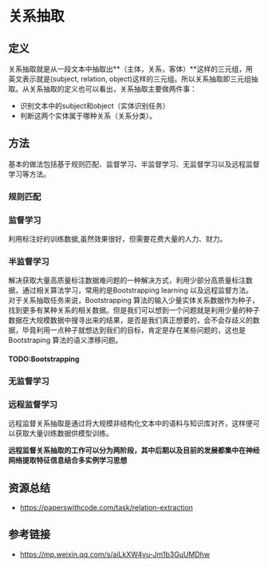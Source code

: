# 关系抽取

## 定义
关系抽取就是从一段文本中抽取出**（主体，关系，客体）**这样的三元组，用英文表示就是(subject, relation, object)这样的三元组。所以关系抽取即三元组抽取。从关系抽取的定义也可以看出，关系抽取主要做两件事：

- 识别文本中的subject和object（实体识别任务）
- 判断这两个实体属于哪种关系（关系分类）。


## 方法

基本的做法包括基于规则匹配、监督学习、半监督学习、无监督学习以及远程监督学习等方法。

### 规则匹配

### 监督学习

利用标注好的训练数据,虽然效果很好，但需要花费大量的人力、财力。

### 半监督学习

解决获取大量高质量标注数据难问题的一种解决方式，利用少部分高质量标注数据，通过相关算法学习，常用的是Bootstrapping learning 以及远程监督方法。对于关系抽取任务来说，Bootstrapping 算法的输入少量实体关系数据作为种子，找到更多有某种关系的相关数据。但是我们可以想到一个问题就是利用少量的种子数据在大规模数据中搜寻出来的结果，是否是我们真正想要的，会不会存歧义的数据，毕竟利用一点种子就想达到我们的目标，肯定是存在某些问题的，这也是 Bootstraping 算法的语义漂移问题。

#### TODO:Bootstrapping


### 无监督学习


### 远程监督学习

远程监督关系抽取是通过将大规模非结构化文本中的语料与知识库对齐，这样便可以获取大量训练数据供模型训练。

**远程监督关系抽取的工作可以分为两阶段，其中后期以及目前的发展都集中在神经网络提取特征信息结合多实例学习思想**



## 资源总结

- <https://paperswithcode.com/task/relation-extraction>


## 参考链接

- <https://mp.weixin.qq.com/s/aiLkXW4vu-Jm1b3GuUMDhw>